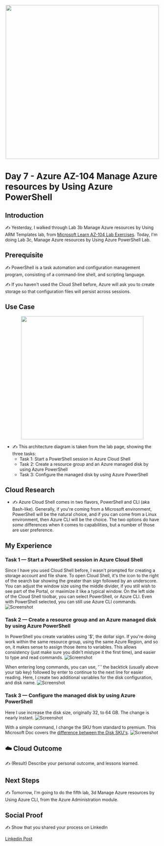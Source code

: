 <div id="cover photo" align="center">
  <img src="https://media.giphy.com/media/y9gcCOXpNX8UfZrp0X/giphy.gif" width="500"/>
</div>

# Day 7 - Azure AZ-104 Manage Azure resources by Using Azure PowerShell

## Introduction

✍️ Yesterday, I walked through Lab 3b Manage Azure resources by Using ARM Templates lab, from [Microsoft Learn AZ-104 Lab Exercises](https://microsoftlearning.github.io/AZ-104-MicrosoftAzureAdministrator/). Today, I'm doing Lab 3c, Manage Azure resources by Using Azure PowerShell Lab.

## Prerequisite

✍️ PowerShell is a task automation and configuration management program, consisting of a command-line shell, and scripting language.

✍️ If you haven't used the Cloud Shell before, Azure will ask you to create storage so that configuration files will persist across sessions.

## Use Case

<div id="use case" align="center">
  <img src="https://microsoftlearning.github.io/AZ-104-MicrosoftAzureAdministrator/Instructions/media/lab03c.png" width="400"/>
</div>

- ✍️ This architecture diagram is taken from the lab page, showing the three tasks:
  - Task 1: Start a PowerShell session in Azure Cloud Shell
  - Task 2: Create a resource group and an Azure managed disk by using Azure PowerShell
  - Task 3: Configure the managed disk by using Azure PowerShell

## Cloud Research

- ✍️ Azure Cloud Shell comes in two flavors, PowerShell and CLI (aka Bash-like). Generally, if you're coming from a Microsoft environment, PowerShell will be the natural choice, and if you can come from a Linux environment, then Azure CLI will be the choice. The two options do have _some_ differences when it comes to capabilities, but a number of those are user preference.

## My Experience

### Task 1 — Start a PowerShell session in Azure Cloud Shell

Since I have you used Cloud Shell before, I wasn't prompted for creating a storage account and file share.
To open Cloud Shell, it's the icon to the right of the search bar showing the greater than sign followed by an underscore.
You can adjust the window size using the middle divider, if you still wish to see part of the Portal, or maximize it like a typical window.
On the left side of the Cloud Shell toolbar, you can select PowerShell, or Azure CLI. Even with PowerShell selected, you can still use Azure CLI commands.
![Screenshot](images/az104-lab3c-task1-cloud-shell.png)

### Task 2 — Create a resource group and an Azure managed disk by using Azure PowerShell

In PowerShell you create variables using '$', the dollar sign. If you're doing work within the same resource group, using the same Azure Region, and so on, it makes sense to assign those items to variables. This allows consistency (just make sure you didn't mistype it the first time), and easier to type and read commands.
![Screenshot](images/az104-lab3c-task2-create-rg.png)

When entering long commands, you can use, '`' the backtick (usually above your tab key) followed by enter to continue to the next line for easier reading.
Here, I create two additional variables for the disk configuration, and disk name.
![Screenshot](images/az104-labs3c-task2-create-disk.png)

### Task 3 — Configure the managed disk by using Azure PowerShell

Here I use increase the disk size, originally 32, to 64 GB. The change is nearly instant.
![Screenshot](images/az104-labs3c-task2-create-disk.png)

With a simple command, I change the SKU from standard to premium. This Microsoft Doc covers the [difference between the Disk SKU's](https://docs.microsoft.com/en-us/azure/virtual-machines/disks-types).
![Screenshot](images/az104-lab3c-task3-increase-size.png)

## ☁️ Cloud Outcome

✍️ (Result) Describe your personal outcome, and lessons learned.

## Next Steps

✍️ Tomorrow, I'm going to do the fifth lab, 3d Manage Azure resources by Using Azure CLI, from the Azure Administration module.

## Social Proof

✍️ Show that you shared your process on LinkedIn

[Linkedin Post]()
